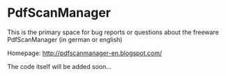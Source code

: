 # PdfScanManager

This is the primary space for bug reports or questions about the freeware PdfScanManager (in german or english)

Homepage: http://pdfscanmanager-en.blogspot.com/

The code itself will be added soon...
